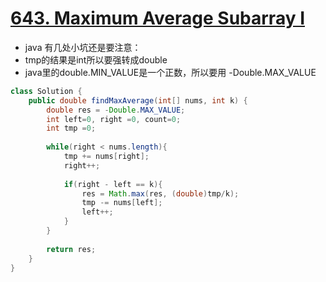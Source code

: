# [643. Maximum Average Subarray I](https://leetcode.com/problems/maximum-average-subarray-i/)

* java 有几处小坑还是要注意：
* tmp的结果是int所以要强转成double
* java里的double.MIN_VALUE是一个正数，所以要用 -Double.MAX_VALUE

```java
class Solution {
    public double findMaxAverage(int[] nums, int k) {
        double res = -Double.MAX_VALUE;
        int left=0, right =0, count=0;
        int tmp =0;
        
        while(right < nums.length){            
            tmp += nums[right];
            right++;
   
            if(right - left == k){
                res = Math.max(res, (double)tmp/k);
                tmp -= nums[left];
                left++;
            }
        }
        
        return res;
    }
}

```

